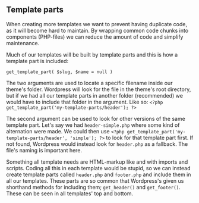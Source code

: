 ## Template parts
When creating more templates we want to prevent having duplicate code, as it will become hard to maintain. By wrapping common code chunks into components (PHP-files) we can reduce the amount of code and simplify maintenance.

Much of our templates will be built by template parts and this is how a template part is included:

	get_template_part( $slug, $name = null )
    
The two arguments are used to locate a specific filename inside our theme's folder. Wordpress will  look for the file in the theme's root directory, but if we had all our template parts in another folder (recommended) we would have to include that folder in the argument. Like so: `<?php get_template_part('my-template-parts/header'); ?>`

The second argument can be used to look for other versions of the same template part. Let's say we had `header-simple.php` where some kind of alternation were made. We could then use  `<?php get_template_part('my-template-parts/header', 'simple'); ?>` to look for that template part first. If not found, Wordpress would instead look for `header.php` as a fallback. The file's naming is important here.

Something all template needs are HTML-markup like <body> and <head> with imports and scripts. Coding all this in each template would be stupid, so we can instead create template parts called `header.php` and `footer.php` and include them in all our templates. These parts are so common that Wordpress's given us shorthand methods for including them; `get_header()` and `get_footer()`. These can be seen in all templates' top and bottom.
